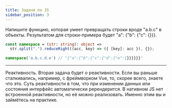 ```yaml
---
title: Задачи по JS
sidebar_position: 3
---
```


Напишите функцию, которая умеет превращать строки вроде "a.b.c" в объекты. Результатом для строки-примера будет "a": {"b": {"c": {}}}. 

```ts
const namespace = (str: string): object =>
  str.split(".").reduceRight((acc, key) => ({ [key]: acc }), {});

namespace('a.b.c.d.e') // "{"a":{"b":{"c":{"d":{"e":{}}}}}}"
```

***

Реактивность. Вторая задача будет о реактивности. Если вы раньше сталкивались, например, с фреймворком Vue, то, скорее всего, знаете что это. Суть реактивности в том, что при изменении данных или состояния интерфейс автоматически ререндерится. В нативном JS нет встроенной реактивности, но её можно реализовать. Именно этим вы и займётесь на практике.

```ts

```

